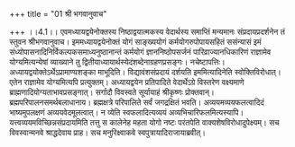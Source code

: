 +++
title = "01 श्री भगवानुवाच"

+++
।।4.1।। एवमध्यायद्वयेनोक्तस्य निष्ठाद्वयात्मकस्य वेदार्थस्य समाप्तिं
मन्यमानः संप्रदायप्रदर्शनेन तं स्तुवन श्रीभगवानुवाच। इममध्यायद्वयेनोक्तं
योगं साङ्ख्ययोगं कर्मयोगरुपोपायसहितं ससंन्यासं इमं
संध्योपासनादिनिर्विकल्पकसमाध्यनुष्ठानान्तं कर्मयोगं ज्ञाननिष्ठोपसर्जनं
पारिव्राज्यानधिकारिणं राज्ञामेव योग्यमित्यन्येषां व्याख्याने तु
द्वितीयाध्यायार्थस्येदंशब्देनाग्रहणप्रसङ्गः। नचेष्टापत्तिः।
अध्यायद्वयोक्तेऽर्थेऽप्रामाण्यशङ्का माभूदिति। विद्यावंशसंप्रदायं दर्शयति
इममित्यादिनेति स्वोक्तिविरोधात्। एतेन राज्ञामेव योग्यमित्यपि
प्रत्युक्तम्। अध्यायद्वयेन प्रतिपादिते वेदार्थेऽग्रे विस्तरेण वक्ष्यमाणे
ब्राह्मणादियोग्यताभावप्रसङ्गात्। सर्गादौ विवस्वते सूर्यायाहं श्रीकृष्णः
प्रोक्तवान्। ब्रह्मपरिपालनसमर्थबलाधानाय। ब्रह्मक्षत्रे परिपालिते सर्वं
जगद्रक्षितं भवति। अव्ययमव्ययफलत्वादिदं भाष्यमुपलक्षणं अव्ययवेदमूलत्वात्।
न व्येति स्वफलादित्यव्ययं अव्यभिचारिफलमित्यस्यापि।
यत्त्वव्ययमविच्छिन्नसंप्रदायमिति तत्तु स कालेनेह महता योगो नष्टः
परंतपेति वाक्यशेषविरोधादुपेक्ष्यम्। सच विवस्वान्मनवे श्राद्धदेवाय प्राह।
सच मनुरिक्ष्वाकवे स्वपुत्रायादिराजायाब्रवीत्।

